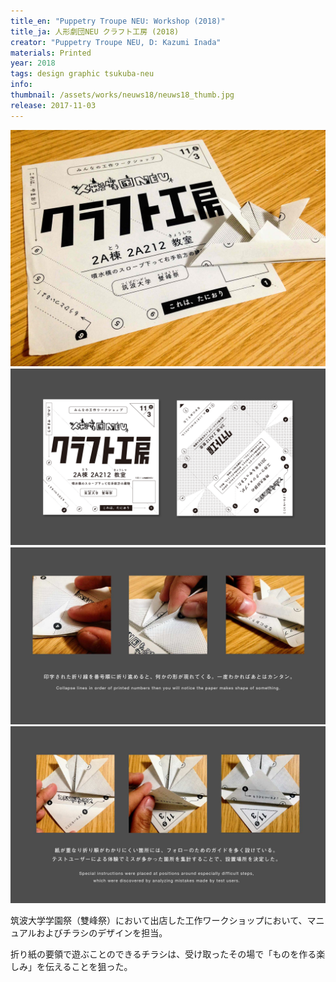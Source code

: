 ```yaml
---
title_en: "Puppetry Troupe NEU: Workshop (2018)"
title_ja: 人形劇団NEU クラフト工房 (2018)
creator: "Puppetry Troupe NEU, D: Kazumi Inada"
materials: Printed
year: 2018
tags: design graphic tsukuba-neu
info: 
thumbnail: /assets/works/neuws18/neuws18_thumb.jpg
release: 2017-11-03
---
```


![](/assets/works/neuws18/neuws18_00.jpg)
![](/assets/works/neuws18/neuws18_01.png)
![](/assets/works/neuws18/neuws18_02.jpg)
![](/assets/works/neuws18/neuws18_03.jpg)

筑波大学学園祭（雙峰祭）において出店した工作ワークショップにおいて、マニュアルおよびチラシのデザインを担当。

折り紙の要領で遊ぶことのできるチラシは、受け取ったその場で「ものを作る楽しみ」を伝えることを狙った。
